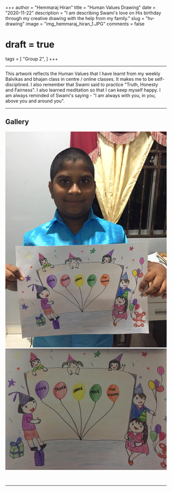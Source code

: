 +++
author = "Hemmaraj Hiran"
title = "Human Values Drawing"
date = "2020-11-22"
description = "I am describing Swami's love on His birthday through my creative drawing with the help from my family."
slug = "hv-drawing"
image = "img_hemmaraj_hiran_1.JPG"
comments = false
# draft = true
tags = [
    "Group 2",
]
+++

---

This artwork reflects the Human Values that I have learnt from my weekly Balvikas and bhajan class in centre / online classes. It makes me to be self-disciplined. I also remember that Swami said to practice "Truth, Honesty and Fairness". I also learned meditation so that I can keep myself happy. I am always reminded of Swami's saying - "I am always with you, in you, above you and around you".

---

## Gallery

![](img_hemmaraj_hiran_1.JPG) ![](img_hemmaraj_hiran_2.JPG)

<br>

---